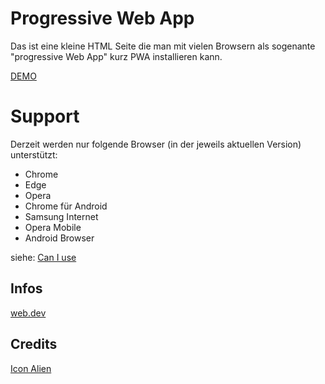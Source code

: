 # Progressive Web App

Das ist eine kleine HTML Seite die man mit vielen Browsern als sogenante "progressive Web App" kurz PWA installieren kann.

[DEMO](https://www.hoerandl.com/github/progressive-web-app/index.html)

# Support

Derzeit werden nur folgende Browser (in der jeweils aktuellen Version) unterstützt:

- Chrome
- Edge
- Opera
- Chrome für Android
- Samsung Internet
- Opera Mobile
- Android Browser

siehe: [Can I use](https://caniuse.com/?search=beforeinstallprompt)

## Infos

[web.dev](https://web.dev/explore/progressive-web-apps)

## Credits

[Icon Alien](https://www.svgrepo.com/svg/535115/alien)
